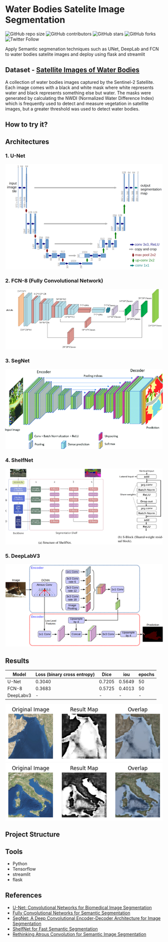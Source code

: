 # Water Bodies Satelite Image Segmentation
![GitHub repo size](https://img.shields.io/github/repo-size/hossamasaad/Water-bodies-satelite-image-segmentation)
![GitHub contributors](https://img.shields.io/github/contributors/hossamasaad/Water-bodies-satelite-image-segmentation)
![GitHub stars](https://img.shields.io/github/stars/hossamasaad/Water-bodies-satelite-image-segmentation?style=social)
![GitHub forks](https://img.shields.io/github/forks/hossamasaad/Water-bodies-satelite-image-segmentation?style=social)
![Twitter Follow](https://img.shields.io/twitter/follow/hossamasaad10?style=social)

Apply Semantic segmenation techniques such as UNet, DeepLab and FCN to water bodies satelite images and deploy using flask and streamlit

## Dataset - [Satellite Images of Water Bodies](https://www.kaggle.com/datasets/franciscoescobar/satellite-images-of-water-bodies)
A collection of water bodies images captured by the Sentinel-2 Satellite. Each image comes with a black and white mask where white represents water and black represents something else but water. The masks were generated by calculating the NWDI (Normalized Water Difference Index) which is frequently used to detect and measure vegetation in satellite images, but a greater threshold was used to detect water bodies.


## How to try it?

## Architectures

### 1. U-Net
![U-Net](assets/unet.png)

### 2. FCN-8 (Fully Convolutional Network)
![FCN](assets/fcn.jpg)

### 3. SegNet
![SegNet](assets/segnet.png)

### 4. ShelfNet
![ShelfNet](assets/shelfnet.png)

### 5. DeepLabV3
![DeepLab](assets/deeplab.png)

## Results
|Model|Loss (binary cross entropy)|Dice|iou|epochs|
|--|--|--|--|--|
|U-Net|0.3040|0.7205|0.5649|50|
|FCN-8|0.3683|0.5725|0.4013|50|
|DeepLabv3|-|-|-|-|

![UNet Results](assets/unet_result.png)
![UNet Results](assets/unet_result2.png)

## Project Structure


## Tools
- Python
- Tensorflow
- streamlit
- flask

## References
- [U-Net: Convolutional Networks for Biomedical Image Segmentation](https://arxiv.org/abs/1505.04597v1)
- [Fully Convolutional Networks for Semantic Segmentation](https://arxiv.org/abs/1605.06211v1)
- [SegNet: A Deep Convolutional Encoder-Decoder Architecture for Image Segmentation](https://arxiv.org/abs/1511.00561v3.pdf)
- [ShelfNet for Fast Semantic Segmentation](https://arxiv.org/abs/1811.11254v6)
- [Rethinking Atrous Convolution for Semantic Image Segmentation](https://arxiv.org/abs/1706.05587v3)
